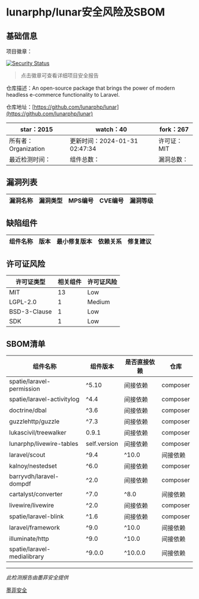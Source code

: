 # lunarphp/lunar安全风险及SBOM

## 基础信息

项目徽章：

[![Security Status](https://www.murphysec.com/platform3/v31/badge/1752409235617591296.svg)](https://www.murphysec.com/console/report/1702387799760175104/1752409235617591296)

> 点击徽章可查看详细项目安全报告

仓库描述：An open-source package that brings the power of modern headless e-commerce functionality to Laravel.

仓库地址：[https://github.com/lunarphp/lunar](https://github.com/lunarphp/lunar)

| star：2015 | watch：40 | fork：267 |
| ----------- | -------------- | ------------ |
| 所有者：Organization | 更新时间：2024-01-31 02:47:34 | 许可证：MIT |
| 最近检测时间： | 组件总数： | 漏洞总数： |




## 漏洞列表

| 漏洞名称 | 漏洞类型 | MPS编号 | CVE编号 | 漏洞等级 |
| ------- | ------ | ------- | ------ | ----- |





## 缺陷组件

| 组件名称 | 版本 | 最小修复版本 | 依赖关系 | 修复建议 |
| -------- | ---- | ------------ | -------- | -------- |





## 许可证风险

| 许可证类型 | 相关组件 | 许可证风险 |
| ---------- | -------- | ---------- |
|MIT|13|Low|
|LGPL-2.0|1|Medium|
|BSD-3-Clause|1|Low|
|SDK|1|Low|




## SBOM清单

| 组件名称 | 组件版本 | 是否直接依赖 | 仓库 |
| -------- | -------- | ------------ | ---- |
|spatie/laravel-permission|^5.10|间接依赖|composer|
|spatie/laravel-activitylog|^4.4|间接依赖|composer|
|doctrine/dbal|^3.6|间接依赖|composer|
|guzzlehttp/guzzle|^7.3|间接依赖|composer|
|lukascivil/treewalker|0.9.1|间接依赖|composer|
|lunarphp/livewire-tables|self.version|间接依赖|composer|
|laravel/scout|^9.4|^10.0|间接依赖|composer|
|kalnoy/nestedset|^6.0|间接依赖|composer|
|barryvdh/laravel-dompdf|^2.0|间接依赖|composer|
|cartalyst/converter|^7.0|^8.0|间接依赖|composer|
|livewire/livewire|^2.0|间接依赖|composer|
|spatie/laravel-blink|^1.6|间接依赖|composer|
|laravel/framework|^9.0|^10.0|间接依赖|composer|
|illuminate/http|^9.0|^10.0|间接依赖|composer|
|spatie/laravel-medialibrary|^9.0.0|^10.0.0|间接依赖|composer|


------

*此检测报告由墨菲安全提供*

[墨菲安全](www.murphysec.com)
